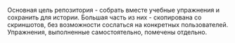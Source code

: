 Основная цель репозитория - собрать вместе учебные упражнения и сохранить для истории. Большая часть из них - скопирована со скриншотов, без возможности сослаться на конкретных пользователей. Упражнения, выполненные самостоятельно, помечены отдельно.
